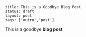 ```
title: This is a Goodbye Blog Post
status: draft
layout: post
tags: ['outro','post']
```

This is a goodbye **blog post**